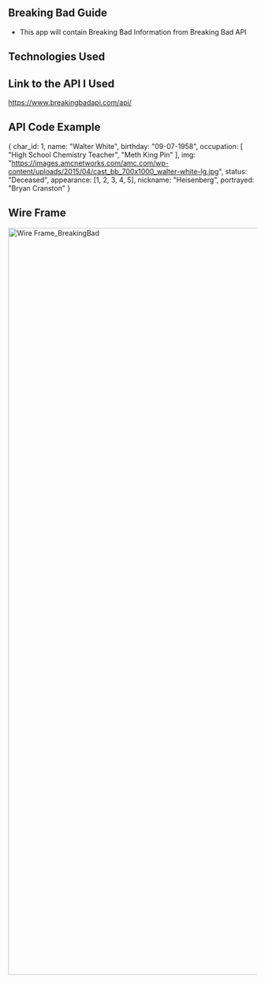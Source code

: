## Breaking Bad Guide
* This app will contain Breaking Bad Information from Breaking Bad API

## Technologies Used

## Link to the API I Used
https://www.breakingbadapi.com/api/


## API Code Example
{
    char_id: 1,
    name: "Walter White",
    birthday: "09-07-1958",
    occupation: [
        "High School Chemistry Teacher",
        "Meth King Pin"
    ],
    img: "https://images.amcnetworks.com/amc.com/wp-content/uploads/2015/04/cast_bb_700x1000_walter-white-lg.jpg",
    status: "Deceased",
    appearance: [1, 2, 3, 4, 5],
    nickname: "Heisenberg",
    portrayed: "Bryan Cranston"
}
## Wire Frame
<img width="1516" alt="Wire Frame_BreakingBad" src="https://user-images.githubusercontent.com/95986357/178090070-135a79a2-2545-4227-99f7-faba434badb3.png">
